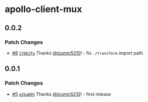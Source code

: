 # apollo-client-mux

## 0.0.2

### Patch Changes

- [#8](https://github.com/izumin5210/apollo-client-mux/pull/8) [`17063fa`](https://github.com/izumin5210/apollo-client-mux/commit/17063fadef3457b520a99394e833da3447404ceb) Thanks [@izumin5210](https://github.com/izumin5210)! - fix `./transform` import path

## 0.0.1

### Patch Changes

- [#5](https://github.com/izumin5210/apollo-client-mux/pull/5) [`e2ba805`](https://github.com/izumin5210/apollo-client-mux/commit/e2ba805789cd7ca9a8fefcee65dfe518675118e4) Thanks [@izumin5210](https://github.com/izumin5210)! - first release
